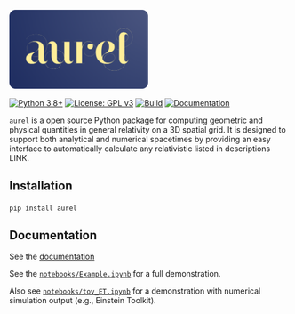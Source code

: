 <p align="left">
    <a href="https://robynlm.github.io/aurel/" target = "_blank">
    <img src="https://raw.githubusercontent.com/robynlm/aurel/refs/heads/main/docs/_static/aurel.png" width="250px" />
</a>
</p>

[![Python 3.8+](https://img.shields.io/badge/python-3.8%2B-blue)](https://www.python.org/)
[![License: GPL v3](https://img.shields.io/badge/License-GPLv3-blue.svg)](https://www.gnu.org/licenses/gpl-3.0)
[![Build](https://img.shields.io/badge/build-passing-brightgreen)]()
[![Documentation](https://img.shields.io/badge/docs-available-blue)]()

`aurel` is a open source Python package for computing geometric and physical quantities in general relativity on a 3D spatial grid. It is designed to support both analytical and numerical spacetimes by providing an easy interface to automatically calculate any relativistic listed in descriptions LINK.

## Installation

`pip install aurel`

## Documentation

See the [documentation](https://robynlm.github.io/aurel/)

See the [`notebooks/Example.ipynb`](https://github.com/robynlm/aurel/blob/main/notebooks/Example.ipynb) for a full demonstration.

Also see [`notebooks/tov_ET.ipynb`](https://github.com/robynlm/aurel/blob/main/notebooks/tov_ET.ipynb) for a demonstration with numerical simulation output (e.g., Einstein Toolkit).